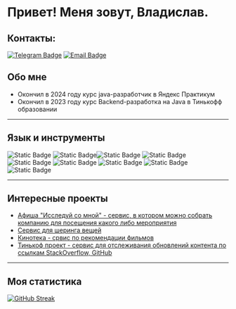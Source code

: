 # Привет! Меня зовут, Владислав.
## Контакты:
[![Telegram Badge](https://img.shields.io/badge/Telegram-blue?logo=telegram&logoColor=white)](https://t.me/gadetych) [![Email Badge](https://img.shields.io/badge/Email-orange?logo=maildotru&logoColor=white)](mailto:gadetych1@yandex.ru)
## Обо мне
 - Окончил в 2024 году курс java-разработчик в Яндекс Практикум
 - Окончил в 2023 году курс Backend-разработка на Java в Тинькофф образовании

------------------------
## Язык и инструменты
![Static Badge](https://img.shields.io/badge/Java-white?color=red) ![Static Badge](https://img.shields.io/badge/Spring%20Boot-green?logo=springboot&logoColor=white)![Static Badge](https://img.shields.io/badge/Spring-white?logo=spring&logoColor=green) ![Static Badge](https://img.shields.io/badge/Hibernate-brown?logo=hibernate&logoColor=gray) ![Static Badge](https://img.shields.io/badge/PostgreSQL-blue?logo=PostgreSQL&logoColor=white) ![Static Badge](https://img.shields.io/badge/JUnit%20-purple?logo=junit5&logoColor=white) ![Static Badge](https://img.shields.io/badge/postman%20-orange?logo=postman&logoColor=white) ![Static Badge](https://img.shields.io/badge/Docker-white?logo=Docker&logoColor=blue) ![Static Badge](https://img.shields.io/badge/Swagger-emerald?logo=Swagger&logoColor=white)

________________________
## Интересные проекты
- [Афиша "Исследуй со мной" - сервис, в котором можно собрать компанию для посещения какого либо мероприятия](https://github.com/Gadetych/java-explore-with-me)
- [Сервис для шеринга вещей](https://github.com/Gadetych/java-shareit)
- [Кинотека - срвис по рекомендации фильмов](https://github.com/Gadetych/java-filmorate)
- [Тинькоф проект - сервис для отслеживания обновлений контента по ссылкам StackOverflow, GitHub](https://github.com/Gadetych/tinkoff-project)
________________________
## Моя статистика

[![GitHub Streak](http://github-readme-streak-stats.herokuapp.com?user=Gadetych)](https://git.io/streak-stats)
